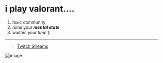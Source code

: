 i play **valorant**....
========================

1. *toxic* community
2. ruins your ***mental state***
3. wastes your *time* (:

***

> [Twitch Streams](https://www.twitch.tv/jaymeal)

![image](https://user-images.githubusercontent.com/103278077/162493199-03475b68-2d8b-4d4c-bd1b-d6978399cb30.png)


